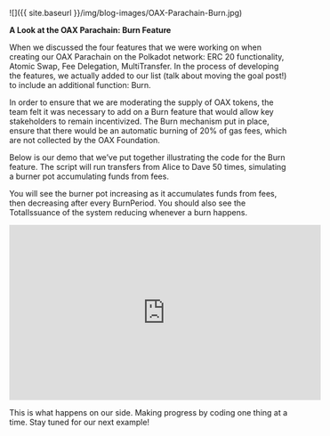 ﻿---
layout: post
author: OAX Foundation
image: /img/blog-images/OAX-Parachain-Burn.jpg
tag: tech-developments
---

![]({{ site.baseurl }}/img/blog-images/OAX-Parachain-Burn.jpg)

<b>A Look at the OAX Parachain: Burn Feature</b>

When we discussed the four features that we were working on when creating our OAX Parachain on the Polkadot network: ERC 20 functionality, Atomic Swap, Fee Delegation, MultiTransfer. In the process of developing the features, we actually added to our list (talk about moving the goal post!) to include an additional function: Burn.

In order to ensure that we are moderating the supply of OAX tokens, the team felt it was necessary to add on a Burn feature that would allow key stakeholders to remain incentivized. The Burn mechanism put in place, ensure that there would be an automatic burning of 20% of gas fees, which are not collected by the OAX Foundation. 

Below is our demo that we’ve put together illustrating the code for the Burn feature. The script will run transfers from Alice to Dave 50 times, simulating a burner pot accumulating funds from fees.

You will see the burner pot increasing as it accumulates funds from fees, then decreasing after every BurnPeriod. You should also see the TotalIssuance of the system reducing whenever a burn happens. 

<iframe width="560" height="315" src="https://www.youtube.com/embed/GNbdXQlpgcc" frameborder="0" allow="accelerometer; autoplay; encrypted-media; gyroscope; picture-in-picture" allowfullscreen></iframe>

This is what happens on our side. Making progress by coding one thing at a time. Stay tuned for our next example!
